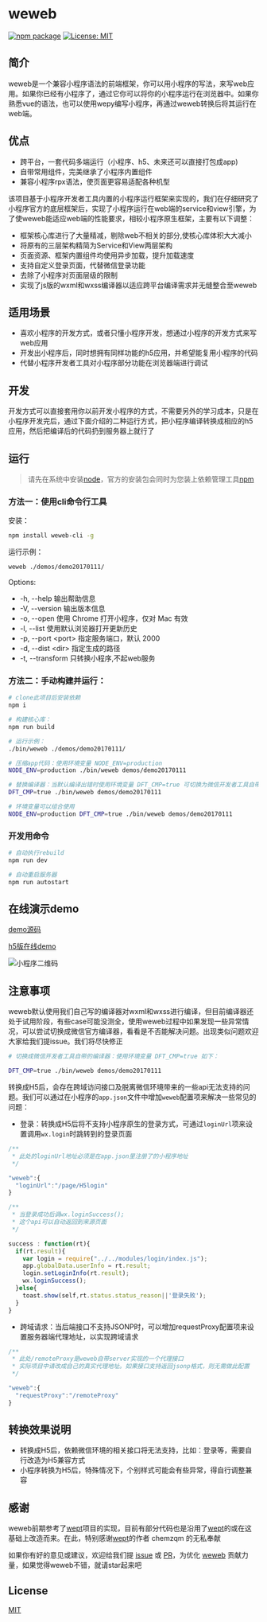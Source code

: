 # weweb

[![npm package](https://img.shields.io/npm/v/weweb-cli.svg)](https://www.npmjs.com/package/weweb-cli)
[![License: MIT](https://img.shields.io/badge/License-MIT-green.svg)](https://opensource.org/licenses/MIT)

## 简介

weweb是一个兼容小程序语法的前端框架，你可以用小程序的写法，来写web应用。如果你已经有小程序了，通过它你可以将你的小程序运行在浏览器中。如果你熟悉vue的语法，也可以使用wepy编写小程序，再通过weweb转换后将其运行在web端。

## 优点
- 跨平台，一套代码多端运行（小程序、h5、未来还可以直接打包成app)
- 自带常用组件，完美继承了小程序内置组件
- 兼容小程序rpx语法，使页面更容易适配各种机型

该项目基于小程序开发者工具内置的小程序运行框架来实现的，我们在仔细研究了小程序官方的底层框架后，实现了小程序运行在web端的service和view引擎，为了使weweb能适应web端的性能要求，相较小程序原生框架，主要有以下调整：

- 框架核心库进行了大量精减，剔除web不相关的部分,使核心库体积大大减小
- 将原有的三层架构精简为Service和View两层架构
- 页面资源、框架内置组件均使用异步加载，提升加载速度
- 支持自定义登录页面，代替微信登录功能
- 去除了小程序对页面层级的限制
- 实现了js版的wxml和wxss编译器以适应跨平台编译需求并无缝整合至weweb

## 适用场景

- 喜欢小程序的开发方式，或者只懂小程序开发，想通过小程序的开发方式来写web应用
- 开发出小程序后，同时想拥有同样功能的h5应用，并希望能复用小程序的代码
- 代替小程序开发者工具对小程序部分功能在浏览器端进行调试

## 开发
开发方式可以直接套用你以前开发小程序的方式，不需要另外的学习成本，只是在小程序开发完后，通过下面介绍的二种运行方式，把小程序编译转换成相应的h5应用，然后把编译后的代码扔到服务器上就行了

## 运行
> 请先在系统中安装[node](https://nodejs.org/zh-cn/)，官方的安装包会同时为您装上依赖管理工具[npm](https://www.npmjs.com/)

### 方法一：使用cli命令行工具

安装：

```sh
npm install weweb-cli -g
```

运行示例：

```sh
weweb ./demos/demo20170111/
```

Options:

- -h, --help       输出帮助信息
- -V, --version    输出版本信息
- -o, --open       使用 Chrome 打开小程序，仅对 Mac 有效
- -l, --list       使用默认浏览器打开更新历史
- -p, --port \<port>   指定服务端口，默认 2000
- -d, --dist \<dir>   指定生成的路径
- -t, --transform  只转换小程序,不起web服务

### 方法二：手动构建并运行：

```sh
# clone此项目后安装依赖
npm i

# 构建核心库：
npm run build

# 运行示例：
./bin/weweb ./demos/demo20170111/

# 压缩app代码：使用环境变量 NODE_ENV=production
NODE_ENV=production ./bin/weweb demos/demo20170111

# 替换编译器：当默认编译出错时使用环境变量 DFT_CMP=true 可切换为微信开发者工具自带的编译器
DFT_CMP=true ./bin/weweb demos/demo20170111

# 环境变量可以组合使用
NODE_ENV=production DFT_CMP=true ./bin/weweb demos/demo20170111
```

### 开发用命令

```sh
# 自动执行rebuild
npm run dev

# 自动重启服务器
npm run autostart
```

## 在线演示demo

[demo源码]

[h5版在线demo]

![小程序二维码](https://raw.githubusercontent.com/pgfxm/bbxx/master/src/images/awm.jpg)

## 注意事项

weweb默认使用我们自己写的编译器对wxml和wxss进行编译，但目前编译器还处于试用阶段，有些case可能没测全，使用weweb过程中如果发现一些异常情况，可以尝试切换成微信官方编译器，看看是不否能解决问题。出现类似问题欢迎大家给我们提issue。我们将尽快修正

```sh
# 切换成微信开发者工具自带的编译器：使用环境变量 DFT_CMP=true 如下：

DFT_CMP=true ./bin/weweb demos/demo20170111
```

转换成H5后，会存在跨域访问接口及脱离微信环境带来的一些api无法支持的问题。我们可以通过在小程序的`app.json`文件中增加`weweb`配置项来解决一些常见的问题：

- 登录：转换成H5后将不支持小程序原生的登录方式，可通过`loginUrl`项来设置调用`wx.login`时跳转到的登录页面

``` js
/**
 * 此处的loginUrl地址必须是在app.json里注册了的小程序地址
 */

"weweb":{
  "loginUrl":"/page/H5login"
}

/**
 * 当登录成功后调wx.loginSuccess();
 * 这个api可以自动返回到来源页面
 */

success : function(rt){
  if(rt.result){
    var login = require("../../modules/login/index.js");
    app.globalData.userInfo = rt.result;
    login.setLoginInfo(rt.result);
    wx.loginSuccess();
  }else{
    toast.show(self,rt.status.status_reason||'登录失败');
  }
}
```

- 跨域请求：当后端接口不支持JSONP时，可以增加requestProxy配置项来设置服务器端代理地址，以实现跨域请求

``` js
/**
 * 此处/remoteProxy是weweb自带server实现的一个代理接口
 * 实际项目中请改成自己的真实代理地址。如果接口支持返回jsonp格式，则无需做此配置
 */

"weweb":{
  "requestProxy":"/remoteProxy"
}
```

## 转换效果说明

- 转换成H5后，依赖微信环境的相关接口将无法支持，比如：登录等，需要自行改造为H5兼容方式
- 小程序转换为H5后，特殊情况下，个别样式可能会有些异常，得自行调整兼容

## 感谢

weweb前期参考了[wept]项目的实现，目前有部分代码也是沿用了[wept]的或在这基础上改造而来。在此，特别感谢[wept]的作者 chemzqm 的无私奉献

如果你有好的意见或建议，欢迎给我们提 [issue] 或 [PR]，为优化 [weweb] 贡献力量，如果觉得weweb不错，就请star起来吧

## License

[MIT](http://opensource.org/licenses/MIT)

[微信小程序简易教程]: https://mp.weixin.qq.com/debug/wxadoc/dev/
[issue]: https://github.com/wdfe/weweb/issues/new
[PR]: https://github.com/wdfe/weweb/compare
[weweb]: https://github.com/wdfe/weweb
[wept]: https://chemzqm.github.io/wept/#/
[h5版在线demo]: https://wxshow.vipsinaapp.com/bbxx/
[demo源码]: https://github.com/pgfxm/bbxx